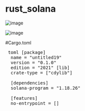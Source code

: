 # rust_solana
![image](https://github.com/user-attachments/assets/9af3124a-d782-43a6-8775-bbc0037cafbc)


![image](https://github.com/user-attachments/assets/eb2db2a8-4ec7-4d26-a5e4-1374b3f4d3b0)

#Cargo.toml
<pre> toml [package] 
  name = "untitled19" 
  version = "0.1.0" 
  edition = "2021" [lib] 
  crate-type = ["cdylib"] 
  
  [dependencies] 
  solana-program = "1.18.26" 
  
  [features] 
  no-entrypoint = [] </pre>

